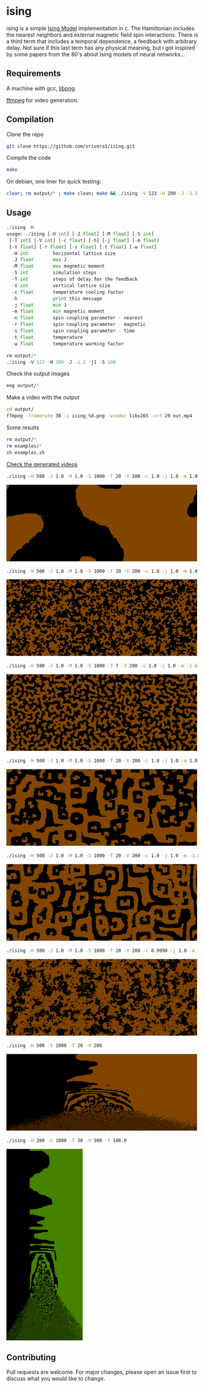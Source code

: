 # ising

ising is a simple [Ising Model](https://en.wikipedia.org/wiki/Ising_model) implementation in c. The Hamiltonian includes the nearest neighbors and external magnetic field spin interactions. There is a third term that includes a temporal dependence, a feedback with arbitrary delay. Not sure if this last term has any physical meaning, but i got inspired by some papers from the 80's about Ising models of neural networks...

## Requirements

A machine with gcc, [libpng](http://www.libpng.org/pub/png/libpng.html).

[ffmpeg](https://ffmpeg.org/) for video generation.

## Compilation

Clone the repo

```bash
git clone https://github.com/srivera1/ising.git
```

Compile the code

```bash
make
```

On debian, one liner for quick testing:

```bash
clear; rm output/* ; make clean; make && ./ising -V 123 -H 200 -J -1.2 -j1 -S 100 && eog output/*
```

## Usage

```python
./ising -h
usage: ./ising [-H int] [-J float] [-M float] [-S int]
 [-T int] [-V int] [-c float] [-h] [-j float] [-m float] 
 [-n float] [-r float] [-s float] [-t float] [-w float]
  -H int         horizontal lattice size
  -J float       max J
  -M float       max magnetic moment
  -S int         simulation steps
  -T int         steps of delay for the feedback
  -V int         vertical lattice size
  -c float       temperature cooling factor
  -h             print this message
  -j float       min J
  -m float       min magnetic moment
  -n float       spin coupling parameter - nearest
  -r float       spin coupling parameter - magnetic
  -s float       spin coupling parameter - time
  -t float       temperature
  -w float       temperature warming factor
```

```python
rm output/*
./ising -V 123 -H 200 -J -1.2 -j1 -S 100
```

Check the output images

```bash
eog output/*
```

Make a video with the output

```bash
cd output/
ffmpeg -framerate 30 -i ising_%d.png -vcodec libx265 -crf 29 out.mp4
```

Some results

```bash
rm output/*
rm examples/*
sh examples.sh
```
[Check the generated videos](https://github.com/srivera1/ising/tree/main/examples)



```bash
./ising -H 500 -J 1.0 -M 1.0 -S 1000 -T 20 -V 200 -c 1.0 -j 1.0 -m 1.0 -n 1.0 -r 0.0 -s 0.0 -t 293.15 -w 1.0
```

![alt text](https://raw.githubusercontent.com/srivera1/ising/main/examples/ising_1000_e2.png?raw=true)

```bash
./ising -H 500 -J 1.0 -M 1.0 -S 1000 -T 20 -V 200 -c 1.0 -j 1.0 -m 1.0 -n 1.0 -r 1.0 -s 0.0 -t 293.15 -w 1.0
```

![alt text](https://raw.githubusercontent.com/srivera1/ising/main/examples/ising_1000_e3.png?raw=true)

```bash
./ising -H 500 -J 1.0 -M 1.0 -S 1000 -T 7 -V 200 -c 1.0 -j 1.0 -m -1.0 -n 1.0 -r 1.0 -s 0.01 -t 293.15 -w 1.0
```

![alt text](https://raw.githubusercontent.com/srivera1/ising/main/examples/ising_1000_e4.png?raw=true)

```bash
./ising -H 500 -J 1.0 -M 1.0 -S 1000 -T 20 -V 200 -c 1.0 -j 1.0 -m 1.0 -n 1.0 -r 1.0 -s 0.10 -t 293.15 -w 1.0
```

![alt text](https://raw.githubusercontent.com/srivera1/ising/main/examples/ising_1000_e5.png?raw=true)

```bash
./ising -H 500 -J 1.0 -M 1.0 -S 1000 -T 20 -V 200 -c 1.0 -j 1.0 -m -1.0 -n 1.0 -r 1.0 -s 0.10 -t 293.15 -w 1.0
```

![alt text](https://raw.githubusercontent.com/srivera1/ising/main/examples/ising_1000_e6.png?raw=true)

```bash
./ising -H 500 -J 1.0 -M 1.0 -S 1000 -T 20 -V 200 -c 0.9990 -j 1.0 -m -1.0 -n 1.0 -r 0.10 -s 0.10 -t 293.15 -w 1.00010
```

![alt text](https://raw.githubusercontent.com/srivera1/ising/main/examples/ising_1000_e7.png?raw=true)

```bash
./ising -H 500 -S 1000 -T 20 -V 200
```

![alt text](https://raw.githubusercontent.com/srivera1/ising/main/examples/ising_1000_e8.png?raw=true)

```bash
./ising -H 200 -S 1000 -T 30 -V 500 -t 100.0
```
![alt text](https://raw.githubusercontent.com/srivera1/ising/main/examples/ising_1000_e9.png?raw=true)


## Contributing
Pull requests are welcome. For major changes, please open an issue first to discuss what you would like to change.

